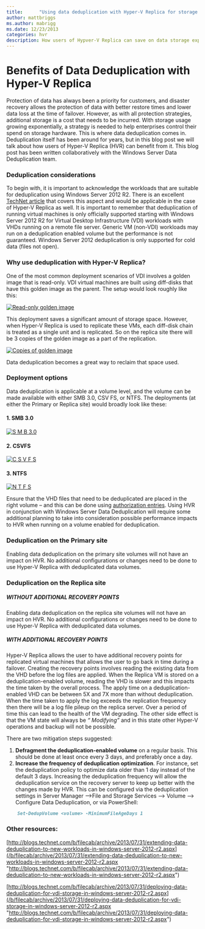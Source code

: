 ```yaml
---
title:      "Using data deduplication with Hyper-V Replica for storage savings"
author: mattbriggs
ms.author: mabrigg
ms.date: 12/23/2013
categories: hvr
description: How users of Hypver-V Replica can save on data storage expenses with data deduplication.
---
```

# Benefits of Data Deduplication with Hyper-V Replica

Protection of data has always been a priority for customers, and disaster recovery allows the protection of data with better restore times and lower data loss at the time of failover. However, as with all protection strategies, additional storage is a cost that needs to be incurred. With storage usage growing exponentially, a strategy is needed to help enterprises control their spend on storage hardware. This is where data deduplication comes in. Deduplication itself has been around for years, but in this blog post we will talk about how users of Hyper-V Replica (HVR) can benefit from it. This blog post has been written collaboratively with the Windows Server Data Deduplication team.

### Deduplication considerations

To begin with, it is important to acknowledge the workloads that are suitable for deduplication using Windows Server 2012 R2. There is an excellent [TechNet article](https://technet.microsoft.com/library/hh831700.aspx) that covers this aspect and would be applicable in the case of Hyper-V Replica as well. It is important to remember that deduplication of running virtual machines is only officially supported starting with Windows Server 2012 R2 for Virtual Desktop Infrastructure (VDI) workloads with VHDs running on a remote file server. Generic VM (non-VDI) workloads may run on a deduplication enabled volume but the performance is not guaranteed. Windows Server 2012 deduplication is only supported for cold data (files not open).

### Why use deduplication with Hyper-V Replica?

One of the most common deployment scenarios of VDI involves a golden image that is read-only. VDI virtual machines are built using diff-disks that have this golden image as the parent. The setup would look roughly like this:

[![Read-only golden image](https://msdnshared.blob.core.windows.net/media/TNBlogsFS/prod.evol.blogs.technet.com/CommunityServer.Blogs.Components.WeblogFiles/00/00/00/50/45/metablogapi/4186.image_thumb_14DBA75B.png)](https://msdnshared.blob.core.windows.net/media/TNBlogsFS/prod.evol.blogs.technet.com/CommunityServer.Blogs.Components.WeblogFiles/00/00/00/50/45/metablogapi/8738.image_57B7EBD5.png)

This deployment saves a significant amount of storage space. However, when Hyper-V Replica is used to replicate these VMs, each diff-disk chain is treated as a single unit and is replicated. So on the replica site there will be 3 copies of the golden image as a part of the replication.

[![Copies of golden image](https://msdnshared.blob.core.windows.net/media/TNBlogsFS/prod.evol.blogs.technet.com/CommunityServer.Blogs.Components.WeblogFiles/00/00/00/50/45/metablogapi/3302.image_thumb_0F231E66.png)](https://msdnshared.blob.core.windows.net/media/TNBlogsFS/prod.evol.blogs.technet.com/CommunityServer.Blogs.Components.WeblogFiles/00/00/00/50/45/metablogapi/5123.image_46D5D896.png)

Data deduplication becomes a great way to reclaim that space used.

### Deployment options

Data deduplication is applicable at a volume level, and the volume can be made available with either SMB 3.0, CSV FS, or NTFS. The deployments (at either the Primary or Replica site) would broadly look like these:

#### 1\. SMB 3.0

[![S M B 3.0](https://msdnshared.blob.core.windows.net/media/TNBlogsFS/prod.evol.blogs.technet.com/CommunityServer.Blogs.Components.WeblogFiles/00/00/00/50/45/metablogapi/6758.image_thumb_7B5E9315.png)](https://msdnshared.blob.core.windows.net/media/TNBlogsFS/prod.evol.blogs.technet.com/CommunityServer.Blogs.Components.WeblogFiles/00/00/00/50/45/metablogapi/2185.image_52C0270E.png)

#### 2\. CSVFS

[![C S V F S](https://msdnshared.blob.core.windows.net/media/TNBlogsFS/prod.evol.blogs.technet.com/CommunityServer.Blogs.Components.WeblogFiles/00/00/00/50/45/metablogapi/0842.image_thumb_534E74A7.png)](https://msdnshared.blob.core.windows.net/media/TNBlogsFS/prod.evol.blogs.technet.com/CommunityServer.Blogs.Components.WeblogFiles/00/00/00/50/45/metablogapi/1488.image_0A94FBE3.png)

#### 3\. NTFS

[![N T F S](https://msdnshared.blob.core.windows.net/media/TNBlogsFS/prod.evol.blogs.technet.com/CommunityServer.Blogs.Components.WeblogFiles/00/00/00/50/45/metablogapi/6505.image_thumb_604AE569.png)](https://msdnshared.blob.core.windows.net/media/TNBlogsFS/prod.evol.blogs.technet.com/CommunityServer.Blogs.Components.WeblogFiles/00/00/00/50/45/metablogapi/5582.image_2563B2A0.png)

Ensure that the VHD files that need to be deduplicated are placed in the right volume – and this can be done using [authorization entries](/b/virtualization/archive/2012/07/08/hyper-v-replica-authorization-entries-windows-server-2012-rc.aspx). Using HVR in conjunction with Windows Server Data Deduplication will require some additional planning to take into consideration possible performance impacts to HVR when running on a volume enabled for deduplication.

### Deduplication on the Primary site

Enabling data deduplication on the primary site volumes will not have an impact on HVR. No additional configurations or changes need to be done to use Hyper-V Replica with deduplicated data volumes.

### Deduplication on the Replica site

##### WITHOUT ADDITIONAL RECOVERY POINTS

Enabling data deduplication on the replica site volumes will not have an impact on HVR. No additional configurations or changes need to be done to use Hyper-V Replica with deduplicated data volumes.

##### WITH ADDITIONAL RECOVERY POINTS

Hyper-V Replica allows the user to have additional recovery points for replicated virtual machines that allows the user to go back in time during a failover. Creating the recovery points involves reading the existing data from the VHD before the log files are applied. When the Replica VM is stored on a deduplication-enabled volume, reading the VHD is slower and this impacts the time taken by the overall process. The apply time on a deduplication-enabled VHD can be between 5X and 7X more than without deduplication. When the time taken to apply the log exceeds the replication frequency then there will be a log file pileup on the replica server. Over a period of time this can lead to the health of the VM degrading. The other side effect is that the VM state will always be _“ Modifying”_ and in this state other Hyper-V operations and backup will not be possible.

There are two mitigation steps suggested:

  1. **Defragment the deduplication-enabled volume** on a regular basis. This should be done at least once every 3 days, and preferably once a day.
  2. **Increase the frequency of deduplication optimization**. For instance, set the deduplication policy to optimize data older than 1 day instead of the default 3 days. Increasing the deduplication frequency will allow the deduplication service on the recovery server to keep up better with the changes made by HVR. This can be configured via the deduplication settings in Server Manager  –>File and Storage Services –> Volume –> Configure Data Deduplication, or via PowerShell:

```markdown
    Set-DedupVolume <volume> -MinimumFileAgeDays 1
```

### Other resources:

[http://blogs.technet.com/b/filecab/archive/2013/07/31/extending-data-deduplication-to-new-workloads-in-windows-server-2012-r2.aspx](/b/filecab/archive/2013/07/31/extending-data-deduplication-to-new-workloads-in-windows-server-2012-r2.aspx "http://blogs.technet.com/b/filecab/archive/2013/07/31/extending-data-deduplication-to-new-workloads-in-windows-server-2012-r2.aspx")

[http://blogs.technet.com/b/filecab/archive/2013/07/31/deploying-data-deduplication-for-vdi-storage-in-windows-server-2012-r2.aspx](/b/filecab/archive/2013/07/31/deploying-data-deduplication-for-vdi-storage-in-windows-server-2012-r2.aspx "http://blogs.technet.com/b/filecab/archive/2013/07/31/deploying-data-deduplication-for-vdi-storage-in-windows-server-2012-r2.aspx")
